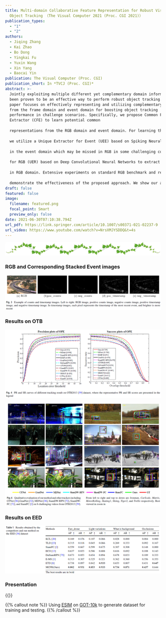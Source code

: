 ```yaml
---
title: Multi-domain Collaborative Feature Representation for Robust Visual
  Object Tracking （The Visual Computer 2021 (Proc. CGI 2021)）
publication_types:
  - "1"
  - "2"
authors:
  - Jiqing Zhang
  - Kai Zhao
  - Bo Dong
  - Yingkai Fu
  - Yuxin Wang
  - Xin Yang
  - Baocai Yin
publication: The Visual Computer (Proc. CGI)
publication_short: In *TVCJ (Proc. CGI)*
abstract: >-
  Jointly exploiting multiple different yet complementary domain information has
  been proven to be an effective way to perform robust object tracking. This
  paper focuses on effectively representing and utilizing complementary features
  from the frame domain and event domain for boosting object tracking
  performance in challenge scenarios. Specifically, we propose Common Features
  Extractor (CFE) to learn potential common

  representations from the RGB domain and event domain. For learning the unique features of the two domains,

  we utilize a Unique Extractor for Event (UEE) based on Spiking Neural Networks to extract edge cues

  in the event domain which may be missed in RGB in some challenging conditions, and a Unique Extractor

  for RGB (UER) based on Deep Convolutional Neural Networks to extract texture and semantic information

  in RGB domain. Extensive experiments on standard RGB benchmark and real event tracking dataset

  demonstrate the effectiveness of the proposed approach. We show our approach outperforms all compared state-of-the-art tracking algorithms and verify event-based data is a powerful cue for tracking in challenging scenes.
draft: false
featured: false
image:
  filename: featured.png
  focal_point: Smart
  preview_only: false
date: 2021-06-30T07:10:38.794Z
url_pdf: https://link.springer.com/article/10.1007/s00371-021-02237-9
url_video: https://www.youtube.com/watch?v=NrsXMJYSDDQ&t=4s
---
```

![](fenge_yezi.png)

### RGB and Corresponding Stacked Event images

![](rgb-event.jpg)

### Results on OTB

![](result1.jpg)

![](result2.jpg)

 ### Results on EED

![](result3.jpg)

 ### Presentation

{{<youtube NrsXMJYSDDQ>}}
 

{{% callout note %}} Using [ESIM](https://github.com/uzh-rpg/rpg_esim) on [GOT-10k](http://got-10k.aitestunion.com/) to generate dataset for training and testing. {{% /callout %}}
